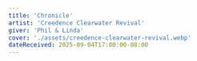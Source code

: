 ```yaml
---
title: 'Chronicle'
artist: 'Creedence Clearwater Revival'
giver: 'Phil & Linda'
cover: './assets/creedence-clearwater-revival.webp'
dateReceived: 2025-09-04T17:00:00-08:00
---
```

